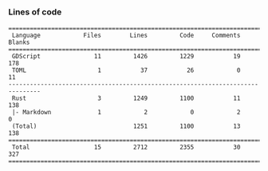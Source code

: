 ### Lines of code ###
    ===============================================================================
     Language            Files        Lines         Code     Comments       Blanks
    ===============================================================================
     GDScript               11         1426         1229           19          178
     TOML                    1           37           26            0           11
    -------------------------------------------------------------------------------
     Rust                    3         1249         1100           11          138
     |- Markdown             1            2            0            2            0
     (Total)                           1251         1100           13          138
    ===============================================================================
     Total                  15         2712         2355           30          327
    ===============================================================================
